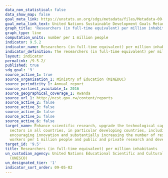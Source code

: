 ```yaml
---
data_non_statistical: false
data_show_map: false
goal_meta_link: https://unstats.un.org/sdgs/metadata/files/Metadata-09-05-02.pdf
goal_meta_link_text: United Nations Sustainable Development Goals Metadata (PDF 382 KB)
graph_title: 'Researchers (in full-time equivalent) per million inhabitants'
graph_type: line
computation_units: number per 1 million people  
indicator: 9.5.2
indicator_name: Researchers (in full-time equivalent) per million inhabitants
indicator_definition: The researchers (in full-time equivalent) per million inhabitants is a direct measure of the number of research and development workers per 1 million people.
layout: indicator
permalink: /9-5-2/
published: true
sdg_goal: '9'
source_active_1: true
source_organisation_1: Ministry of Education (MINEDUC) 
source_periodicity_1: Annual report 
source_earliest_available_1: 2016
source_geographical_coverage_1: Rwanda
source_url_1: http://ncst.gov.rw/content/reports
source_active_2: false
source_active_3: false
source_active_4: false
source_active_5: false
source_active_6: false
target_name: Enhance scientific research, upgrade the technological capabilities of industrial
  sectors in all countries, in particular developing countries, including, by 2030,
  encouraging innovation and substantially increasing the number of research and development
  workers per 1 million people and public and private research and development spending
target_id: '9.5'
title: Researchers (in full-time equivalent) per million inhabitants
un_custodian_agency: United Nations Educational Scientific and Cultural Organization
  (UNESCO)
un_designated_tier: '1'
indicator_sort_order: 09-05-02
---
```

